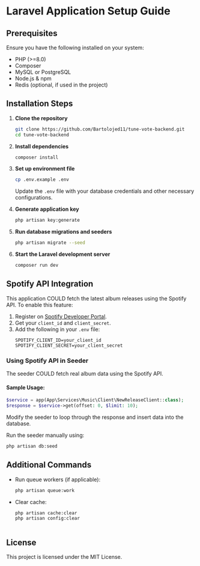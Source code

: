 # Laravel Application Setup Guide

## Prerequisites

Ensure you have the following installed on your system:

-   PHP (>=8.0)
-   Composer
-   MySQL or PostgreSQL
-   Node.js & npm
-   Redis (optional, if used in the project)

## Installation Steps

1. **Clone the repository**

    ```bash
    git clone https://github.com/Bartolojed11/tune-vote-backend.git
    cd tune-vote-backend
    ```

2. **Install dependencies**

    ```bash
    composer install
    ```

3. **Set up environment file**

    ```bash
    cp .env.example .env
    ```

    Update the `.env` file with your database credentials and other necessary configurations.

4. **Generate application key**

    ```bash
    php artisan key:generate
    ```

5. **Run database migrations and seeders**

    ```bash
    php artisan migrate --seed
    ```

6. **Start the Laravel development server**

    ```bash
    composer run dev
    ```

## Spotify API Integration

This application COULD fetch the latest album releases using the Spotify API. To enable this feature:

1. Register on [Spotify Developer Portal](https://developer.spotify.com/).
2. Get your `client_id` and `client_secret`.
3. Add the following in your `.env` file:
    ```env
    SPOTIFY_CLIENT_ID=your_client_id
    SPOTIFY_CLIENT_SECRET=your_client_secret
    ```

### Using Spotify API in Seeder

The seeder COULD fetch real album data using the Spotify API.

#### Sample Usage:

```php
$service = app(App\Services\Music\Client\NewReleaseClient::class);
$response = $service->get(offset: 0, $limit: 10);
```

Modify the seeder to loop through the response and insert data into the database.

Run the seeder manually using:

```bash
php artisan db:seed
```

## Additional Commands

-   Run queue workers (if applicable):
    ```bash
    php artisan queue:work
    ```
-   Clear cache:
    ```bash
    php artisan cache:clear
    php artisan config:clear
    ```
    ```

    ```

## License

This project is licensed under the MIT License.
